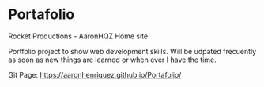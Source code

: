 # Portafolio

Rocket Productions - AaronHQZ Home site

Portfolio project to show web development skills. Will be udpated frecuently as soon as new things are learned or when ever I have the time.

Git Page: https://aaronhenriquez.github.io/Portafolio/
